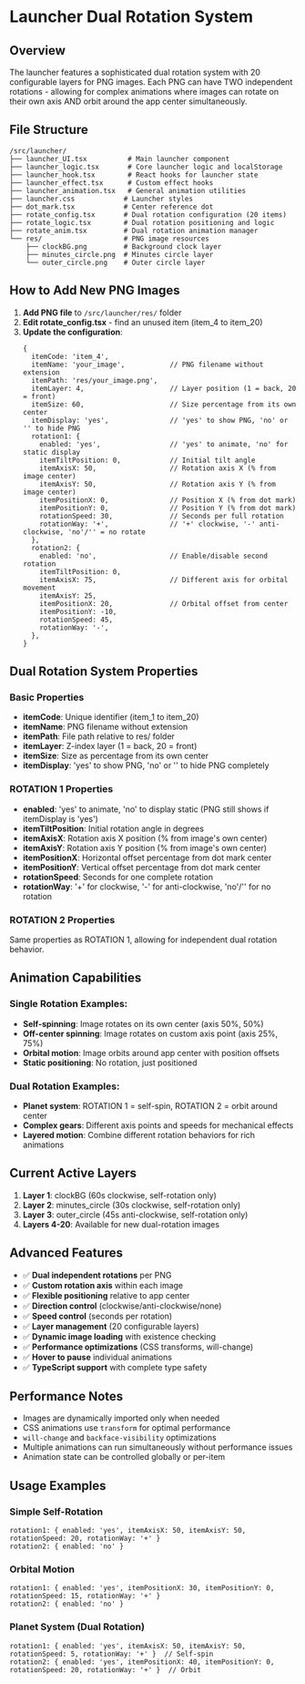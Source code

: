 # Launcher Dual Rotation System

## Overview
The launcher features a sophisticated dual rotation system with 20 configurable layers for PNG images. Each PNG can have TWO independent rotations - allowing for complex animations where images can rotate on their own axis AND orbit around the app center simultaneously.

## File Structure
```
/src/launcher/
├── launcher_UI.tsx          # Main launcher component
├── launcher_logic.tsx       # Core launcher logic and localStorage  
├── launcher_hook.tsx        # React hooks for launcher state
├── launcher_effect.tsx      # Custom effect hooks
├── launcher_animation.tsx   # General animation utilities
├── launcher.css            # Launcher styles
├── dot_mark.tsx            # Center reference dot
├── rotate_config.tsx       # Dual rotation configuration (20 items)
├── rotate_logic.tsx        # Dual rotation positioning and logic
├── rotate_anim.tsx         # Dual rotation animation manager
└── res/                    # PNG image resources
    ├── clockBG.png         # Background clock layer
    ├── minutes_circle.png  # Minutes circle layer
    └── outer_circle.png    # Outer circle layer
```

## How to Add New PNG Images

1. **Add PNG file** to `/src/launcher/res/` folder
2. **Edit rotate_config.tsx** - find an unused item (item_4 to item_20)
3. **Update the configuration**:
   ```tsx
   {
     itemCode: 'item_4',
     itemName: 'your_image',           // PNG filename without extension
     itemPath: 'res/your_image.png',
     itemLayer: 4,                     // Layer position (1 = back, 20 = front)
     itemSize: 60,                     // Size percentage from its own center
     itemDisplay: 'yes',               // 'yes' to show PNG, 'no' or '' to hide PNG
     rotation1: {
       enabled: 'yes',                 // 'yes' to animate, 'no' for static display
       itemTiltPosition: 0,            // Initial tilt angle
       itemAxisX: 50,                  // Rotation axis X (% from image center)
       itemAxisY: 50,                  // Rotation axis Y (% from image center)
       itemPositionX: 0,               // Position X (% from dot mark)
       itemPositionY: 0,               // Position Y (% from dot mark)
       rotationSpeed: 30,              // Seconds per full rotation
       rotationWay: '+',               // '+' clockwise, '-' anti-clockwise, 'no'/'' = no rotate
     },
     rotation2: {
       enabled: 'no',                  // Enable/disable second rotation
       itemTiltPosition: 0,
       itemAxisX: 75,                  // Different axis for orbital movement
       itemAxisY: 25,
       itemPositionX: 20,              // Orbital offset from center
       itemPositionY: -10,
       rotationSpeed: 45,
       rotationWay: '-',
     },
   }
   ```

## Dual Rotation System Properties

### Basic Properties
- **itemCode**: Unique identifier (item_1 to item_20)
- **itemName**: PNG filename without extension
- **itemPath**: File path relative to res/ folder
- **itemLayer**: Z-index layer (1 = back, 20 = front)
- **itemSize**: Size as percentage from its own center
- **itemDisplay**: 'yes' to show PNG, 'no' or '' to hide PNG completely

### ROTATION 1 Properties
- **enabled**: 'yes' to animate, 'no' to display static (PNG still shows if itemDisplay is 'yes')
- **itemTiltPosition**: Initial rotation angle in degrees
- **itemAxisX**: Rotation axis X position (% from image's own center)
- **itemAxisY**: Rotation axis Y position (% from image's own center)
- **itemPositionX**: Horizontal offset percentage from dot mark center
- **itemPositionY**: Vertical offset percentage from dot mark center
- **rotationSpeed**: Seconds for one complete rotation
- **rotationWay**: '+' for clockwise, '-' for anti-clockwise, 'no'/'' for no rotation

### ROTATION 2 Properties
Same properties as ROTATION 1, allowing for independent dual rotation behavior.

## Animation Capabilities

### Single Rotation Examples:
- **Self-spinning**: Image rotates on its own center (axis 50%, 50%)
- **Off-center spinning**: Image rotates on custom axis point (axis 25%, 75%)
- **Orbital motion**: Image orbits around app center with position offsets
- **Static positioning**: No rotation, just positioned

### Dual Rotation Examples:
- **Planet system**: ROTATION 1 = self-spin, ROTATION 2 = orbit around center
- **Complex gears**: Different axis points and speeds for mechanical effects
- **Layered motion**: Combine different rotation behaviors for rich animations

## Current Active Layers

1. **Layer 1**: clockBG (60s clockwise, self-rotation only)
2. **Layer 2**: minutes_circle (30s clockwise, self-rotation only)  
3. **Layer 3**: outer_circle (45s anti-clockwise, self-rotation only)
4. **Layers 4-20**: Available for new dual-rotation images

## Advanced Features

- ✅ **Dual independent rotations** per PNG
- ✅ **Custom rotation axis** within each image
- ✅ **Flexible positioning** relative to app center
- ✅ **Direction control** (clockwise/anti-clockwise/none)
- ✅ **Speed control** (seconds per rotation)
- ✅ **Layer management** (20 configurable layers)
- ✅ **Dynamic image loading** with existence checking
- ✅ **Performance optimizations** (CSS transforms, will-change)
- ✅ **Hover to pause** individual animations
- ✅ **TypeScript support** with complete type safety

## Performance Notes

- Images are dynamically imported only when needed
- CSS animations use `transform` for optimal performance
- `will-change` and `backface-visibility` optimizations
- Multiple animations can run simultaneously without performance issues
- Animation state can be controlled globally or per-item

## Usage Examples

### Simple Self-Rotation
```tsx
rotation1: { enabled: 'yes', itemAxisX: 50, itemAxisY: 50, rotationSpeed: 20, rotationWay: '+' }
rotation2: { enabled: 'no' }
```

### Orbital Motion
```tsx
rotation1: { enabled: 'yes', itemPositionX: 30, itemPositionY: 0, rotationSpeed: 15, rotationWay: '+' }
rotation2: { enabled: 'no' }
```

### Planet System (Dual Rotation)
```tsx
rotation1: { enabled: 'yes', itemAxisX: 50, itemAxisY: 50, rotationSpeed: 5, rotationWay: '+' }  // Self-spin
rotation2: { enabled: 'yes', itemPositionX: 40, itemPositionY: 0, rotationSpeed: 20, rotationWay: '+' }  // Orbit
```